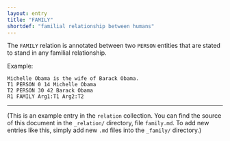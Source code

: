 ```yaml
---
layout: entry
title: "FAMILY"
shortdef: "familial relationship between humans"
---
```


The `FAMILY` relation is annotated between two `PERSON` entities that
are stated to stand in any familial relationship.

Example:

~~~ ann
Michelle Obama is the wife of Barack Obama.
T1 PERSON 0 14 Michelle Obama
T2 PERSON 30 42 Barack Obama
R1 FAMILY Arg1:T1 Arg2:T2
~~~

------------------------------------------------------------------------------

(This is an example entry in the `relation` collection. You can find
the source of this document in the `_relation/` directory, file
`family.md`. To add new entries like this, simply add new `.md` files
into the `_family/` directory.)

